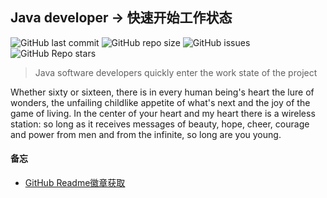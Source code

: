 ## Java developer -> 快速开始工作状态

![GitHub last commit](https://img.shields.io/github/last-commit/ShiFengCui/java-developer)
![GitHub repo size](https://img.shields.io/github/repo-size/ShiFengCui/java-developer)
![GitHub issues](https://img.shields.io/github/issues/ShiFengCui/java-developer)
![GitHub Repo stars](https://img.shields.io/github/stars/ShiFengCui/java-developer?style=social)

> Java software developers quickly enter the work state of the project


Whether sixty or sixteen, there is in every human being's heart the lure of wonders, the unfailing childlike appetite of
what's next and the joy of the game of living. In the center of your heart and my heart there is a wireless station: so
long as it receives messages of beauty, hope, cheer, courage and power from men and from the infinite, so long are you
young.

#### 备忘

- [GitHub Readme徽章获取](https://shields.io/)

